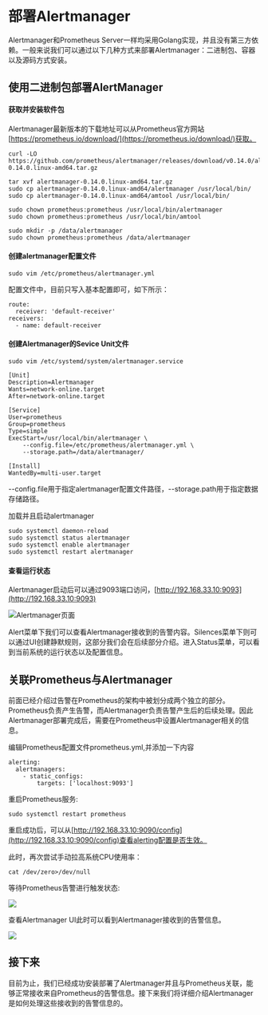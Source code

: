 # 部署Alertmanager

Alertmanager和Prometheus Server一样均采用Golang实现，并且没有第三方依赖。一般来说我们可以通过以下几种方式来部署Alertmanager：二进制包、容器以及源码方式安装。

## 使用二进制包部署AlertManager

#### 获取并安装软件包

Alertmanager最新版本的下载地址可以从Prometheus官方网站[https://prometheus.io/download/](https://prometheus.io/download/)获取。

```
curl -LO https://github.com/prometheus/alertmanager/releases/download/v0.14.0/alertmanager-0.14.0.linux-amd64.tar.gz

tar xvf alertmanager-0.14.0.linux-amd64.tar.gz
sudo cp alertmanager-0.14.0.linux-amd64/alertmanager /usr/local/bin/
sudo cp alertmanager-0.14.0.linux-amd64/amtool /usr/local/bin/

sudo chown prometheus:prometheus /usr/local/bin/alertmanager
sudo chown prometheus:prometheus /usr/local/bin/amtool

sudo mkdir -p /data/alertmanager
sudo chown prometheus:prometheus /data/alertmanager
```

#### 创建alertmanager配置文件

```
sudo vim /etc/prometheus/alertmanager.yml
```

配置文件中，目前只写入基本配置即可，如下所示：

```
route:
  receiver: 'default-receiver'
receivers:
  - name: default-receiver
```

#### 创建Alertmanager的Sevice Unit文件

```
sudo vim /etc/systemd/system/alertmanager.service
```

```
[Unit]
Description=Alertmanager
Wants=network-online.target
After=network-online.target

[Service]
User=prometheus
Group=prometheus
Type=simple
ExecStart=/usr/local/bin/alertmanager \
    --config.file=/etc/prometheus/alertmanager.yml \
    --storage.path=/data/alertmanager/

[Install]
WantedBy=multi-user.target
```

--config.file用于指定alertmanager配置文件路径，--storage.path用于指定数据存储路径。

加载并且启动alertmanager

```
sudo systemctl daemon-reload
sudo systemctl status alertmanager
sudo systemctl enable alertmanager
sudo systemctl restart alertmanager
```

#### 查看运行状态

Alertmanager启动后可以通过9093端口访问，[http://192.168.33.10:9093](http://192.168.33.10:9093)

![Alertmanager页面](http://p2n2em8ut.bkt.clouddn.com/alertmanager.png)

Alert菜单下我们可以查看Alertmanager接收到的告警内容。Silences菜单下则可以通过UI创建静默规则，这部分我们会在后续部分介绍。进入Status菜单，可以看到当前系统的运行状态以及配置信息。

## 关联Prometheus与Alertmanager

前面已经介绍过告警在Prometheus的架构中被划分成两个独立的部分。Prometheus负责产生告警，而Alertmanager负责告警产生后的后续处理。因此Alertmanager部署完成后，需要在Prometheus中设置Alertmanager相关的信息。

编辑Prometheus配置文件prometheus.yml,并添加一下内容

```
alerting:
  alertmanagers:
    - static_configs:
        targets: ['localhost:9093']
```

重启Prometheus服务:

```
sudo systemctl restart prometheus
```

重启成功后，可以从[http://192.168.33.10:9090/config](http://192.168.33.10:9090/config)查看alerting配置是否生效。

此时，再次尝试手动拉高系统CPU使用率：

```
cat /dev/zero>/dev/null
```

等待Prometheus告警进行触发状态:

![](http://p2n2em8ut.bkt.clouddn.com/prometheus-alert-firing-with-manager.png)

查看Alertmanager UI此时可以看到Alertmanager接收到的告警信息。

![](http://p2n2em8ut.bkt.clouddn.com/alertmanager-alert.png)

## 接下来

目前为止，我们已经成功安装部署了Alertmanager并且与Prometheus关联，能够正常接收来自Prometheus的告警信息。接下来我们将详细介绍Alertmanager是如何处理这些接收到的告警信息的。